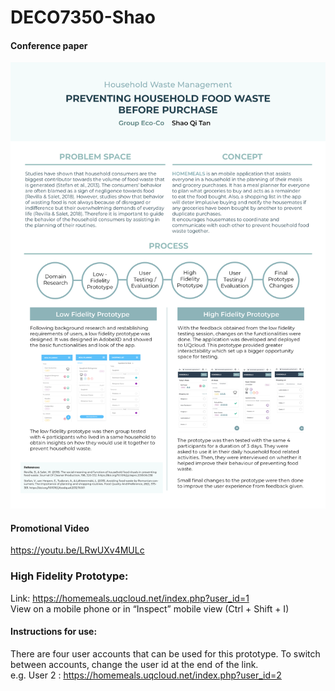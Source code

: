 # DECO7350-Shao

#### Conference paper

![Conference paper](/Poster.png)

#### Promotional Video
https://youtu.be/LRwUXv4MULc

### High Fidelity Prototype:
Link: https://homemeals.uqcloud.net/index.php?user_id=1 <br>
View on a mobile phone or in “Inspect” mobile view (Ctrl + Shift + I)

#### Instructions for use:
There are four user accounts that can be used for this prototype. To switch between accounts, change the user id at the end of the link. <br>
e.g. User 2 : https://homemeals.uqcloud.net/index.php?user_id=2
